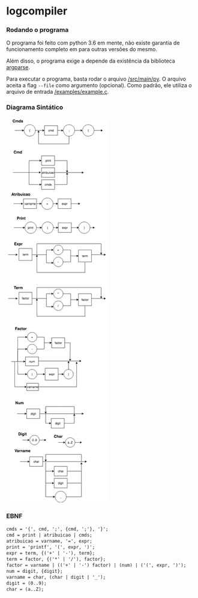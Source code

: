 # logcompiler

### Rodando o programa

O programa foi feito com python 3.6 em mente, não existe garantia de funcionamento completo em para outras versões do mesmo.

Além disso, o programa exige a depende da existência da biblioteca [argparse](https://docs.python.org/3/library/argparse.html).

Para executar o programa, basta rodar o arquivo [/src/main/py](/src/main.py). O arquivo aceita a flag `--file` como argumento (opcional). Como padrão, ele utiliza o arquivo de entrada [/examples/example.c](/examples/example.c).

### Diagrama Sintático

![](img/diagrama_c.png)


### EBNF

```
cmds = '{', cmd, ';', {cmd, ';'}, '}';
cmd = print | atribuicao | cmds;
atribuicao = varname, '=', expr;
print = 'printf', '(', expr, ')';
expr = term, {('+' | '-'), term};
term = factor, {('*' | '/'), factor};
factor = varname | (('+' | '-') factor) | (num) | ('(', expr, ')');
num = digit, {digit};
varname = char, (char | digit | '_');
digit = (0..9);
char = (a..Z);
```
